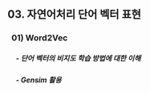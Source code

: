 ## 03. 자연어처리 단어 벡터 표현
### &nbsp;&nbsp;01) Word2Vec
##### &nbsp;&nbsp;&nbsp;&nbsp;&nbsp;- 단어 벡터의 비지도 학습 방법에 대한 이해
##### &nbsp;&nbsp;&nbsp;&nbsp;&nbsp;- Gensim 활용

